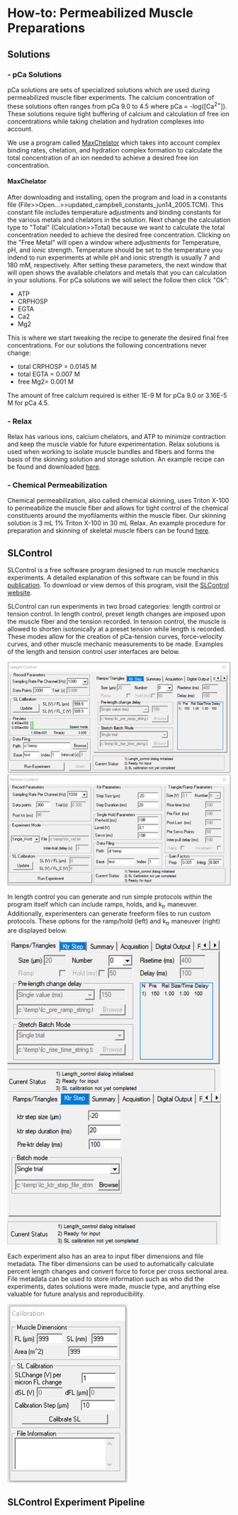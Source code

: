# How-to: Permeabilized Muscle Preparations
## Solutions
### - pCa Solutions
pCa solutions are sets of specialized solutions which are used during permeabilized muscle fiber experiments. The calcium concentration of these solutions often ranges from pCa 9.0 to 4.5 where pCa = -log([Ca<sup>2+</sup>]). These solutions require tight buffering of calcium and calculation of free ion concentrations while taking chelation and hydration complexes into account.

We use a program called [MaxChelator](https://somapp.ucdmc.ucdavis.edu/pharmacology/bers/maxchelator/) which takes into account complex binding rates, chelation, and hydration complex formation to calculate the total concentration of an ion needed to achieve a desired free ion concentration.

#### MaxChelator
After downloading and installing, open the program and load in a constants file (File>>Open...>>updated_campbell_constants_jun14_2005.TCM). This constant file includes temperature adjustments and binding constants for the various metals and chelators in the solution. Next change the calculation type to "Total" (Calculation>>Total) because we want to calculate the total concentration needed to achieve the desired free concentration. Clicking on the "Free Metal" will open a window where adjustments for Temperature, pH, and ionic strength. Temperature should be set to the temperature you indend to run experiments at while pH and ionic strength is usually 7 and 180 mM, respectively. After setting these parameters, the next window that will open shows the available chelators and metals that you can calculation in your solutions. For pCa solutions we will select the follow then click "Ok":
- ATP
- CRPHOSP
- EGTA
- Ca2
- Mg2

This is where we start tweaking the recipe to generate the desired final free concentrations. For our solutions the following concentrations never change:
- total CRPHOSP = 0.0145 M
- total EGTA = 0.007 M
- free Mg2= 0.001 M

The amount of free calcium required is either 1E-9 M for pCa 9.0 or 3.16E-5 M for pCa 4.5.
### - Relax
Relax has various ions, calcium chelators, and ATP to minimize contraction and keep the muscle viable for future experimentation. Relax solutions is used when working to isolate muscle bundles and fibers and forms the basis of the skinning solution and storage solution. An example recipe can be found and downloaded [here](https://github.com/Campbell-Muscle-Lab/How-to_Permeabilized_Muscle_Preparations/tree/main/Solutions/Relax).
### - Chemical Permeabilization
Chemical permeabilization, also called chemical skinning, uses Triton X-100 to permeabilize the muscle fiber and allows for tight control of the chemical constituents around the myofilaments within the muscle fiber. Our skinning solution is 3 mL 1% Triton X-100 in 30 mL Relax. An example procedure for preparation and skinning of skeletal muscle fibers can be found [here](https://github.com/Campbell-Muscle-Lab/How-to_Permeabilized_Muscle_Preparations/blob/main/Solutions/Chemical%20Skinning/Skeletal_Muscle_Bundle_Preparation.docx).

## SLControl

SLControl is a free software program designed to run muscle mechanics experiments. A detailed explanation of this software can be found in this [publication](https://journals.physiology.org/doi/full/10.1152/ajpheart.00295.2003?rfr_dat=cr_pub++0pubmed&url_ver=Z39.88-2003&rfr_id=ori%3Arid%3Acrossref.org). To download or view demos of this program, visit the [SLControl website](http://www.uky.edu/~kscamp3/SLControl/).

SLControl can run experiments in two broad categories: length control or tension control. In length control, preset length changes are imposed upon the muscle fiber and the tension recorded. In tension control, the muscle is allowed to shorten isotonically at a preset tension while length is recorded. These modes allow for the creation of pCa-tension curves, force-velocity curves, and other muscle mechanic measurements to be made. Examples of the length and tension control user interfaces are below.

![length_control](SLControl/SLControl_GUI_examples/slcontrol_length_control.png)
![tension_control](SLControl/SLControl_GUI_examples/slcontrol_tension_control.png)

In length control you can generate and run simple protocols within the program itself which can include ramps, holds, and k<sub>tr</sub> maneuver. Additionally, experimenters can generate freeform files to run custom protocols. These options for the ramp/hold (left) and k<sub>tr</sub> maneuver  (right) are displayed below.

![ramp_hold](SLControl/SLControl_GUI_examples/ramp_parameter.png)
![ktr_parameter](SLControl/SLControl_GUI_examples/ktr_parameter.png)

Each experiment also has an area to input fiber dimensions and file metadata. The fiber dimensions can be used to automatically calculate percent length changes and convert force to force per cross sectional area. File metadata can be used to store information such as who did the experiments, dates solutions were made, muscle type, and anything else valuable for future analysis and reproducibility.

![metadata](SLControl/SLControl_GUI_examples/fiber_meta_data.png)

## SLControl Experiment Pipeline
